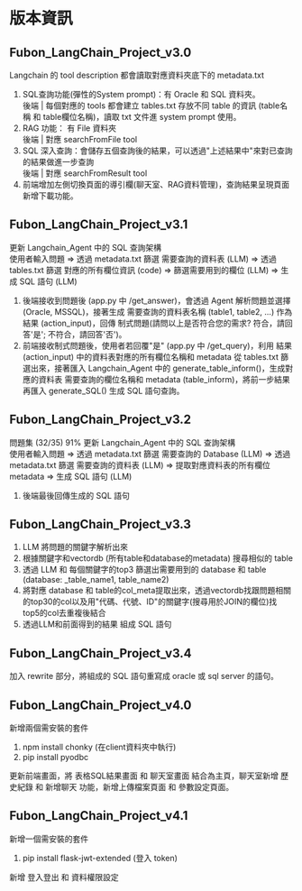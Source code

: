 # 版本資訊
## Fubon_LangChain_Project_v3.0 
Langchain 的 tool description 都會讀取對應資料夾底下的 metadata.txt
1. SQL查詢功能(彈性的System prompt)：有 Oracle 和 SQL 資料夾。<br>
   後端 | 每個對應的 tools 都會建立 tables.txt 存放不同 table 的資訊 (table名稱 和 table欄位名稱)，讀取 txt 文件進 system prompt 使用。<br>
2. RAG 功能： 有 File 資料夾<br>
   後端 | 對應 searchFromFile tool
3. SQL 深入查詢：會儲存五個查詢後的結果，可以透過"上述結果中"來對已查詢的結果做進一步查詢<br>
   後端 | 對應 searchFromResult tool
4. 前端增加左側切換頁面的導引欄(聊天室、RAG資料管理)，查詢結果呈現頁面新增下載功能。

## Fubon_LangChain_Project_v3.1
更新 Langchain_Agent 中的 SQL 查詢架構 <br>
使用者輸入問題 => 透過 metadata.txt 篩選 需要查詢的資料表 (LLM) => 透過 tables.txt 篩選 對應的所有欄位資訊 (code) => 篩選需要用到的欄位 (LLM) => 生成 SQL 語句 (LLM)<br>
1. 後端接收到問題後 (app.py 中 /get_answer)，會透過 Agent 解析問題並選擇 (Oracle, MSSQL)，接著生成 需要查詢的資料表名稱 (table1, table2, ...) 作為結果 (action_input)，回傳 制式問題(請問以上是否符合您的需求? 符合，請回答'是'; 不符合，請回答'否')。
2. 前端接收制式問題後，使用者若回覆"是" (app.py 中 /get_query)，利用 結果 (action_input) 中的資料表對應的所有欄位名稱和 metadata 從 tables.txt 篩選出來，接著匯入 Langchain_Agent 中的 generate_table_inform()，生成對應的資料表 需要查詢的欄位名稱和 metadata (table_inform)，將前一步結果再匯入 generate_SQL() 生成 SQL 語句查詢。

## Fubon_LangChain_Project_v3.2
問題集 (32/35) 91%
更新 Langchain_Agent 中的 SQL 查詢架構 <br>
使用者輸入問題 => 透過 metadata.txt 篩選 需要查詢的 Database (LLM) => 透過 metadata.txt 篩選 需要查詢的資料表 (LLM) => 提取對應資料表的所有欄位 metadata => 生成 SQL 語句 (LLM)<br>
1. 後端最後回傳生成的 SQL 語句

## Fubon_LangChain_Project_v3.3
1. LLM 將問題的關鍵字解析出來
2. 根據關鍵字和vectordb  (所有table和database的metadata) 搜尋相似的 table
3. 透過 LLM 和 每個關鍵字的top3 篩選出需要用到的 database 和 table (database: _table_name1, table_name2)
4. 將對應 database 和 table的col_meta提取出來，透過vectordb找跟問題相關的top30的col以及用"代碼、代號、ID"的關鍵字(搜尋用於JOIN的欄位)找top5的col去重複後結合
5. 透過LLM和前面得到的結果 組成 SQL 語句

## Fubon_LangChain_Project_v3.4
加入 rewrite 部分，將組成的 SQL 語句重寫成 oracle 或 sql server 的語句。

## Fubon_LangChain_Project_v4.0
新增兩個需安裝的套件
1. npm install chonky (在client資料夾中執行)
2. pip install pyodbc

更新前端畫面，將 表格SQL結果畫面 和 聊天室畫面 結合為主頁，聊天室新增 歷史紀錄 和 新增聊天 功能，新增上傳檔案頁面 和 參數設定頁面。

## Fubon_LangChain_Project_v4.1
新增一個需安裝的套件
1. pip install flask-jwt-extended (登入 token)

新增 登入登出 和 資料權限設定

